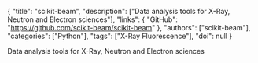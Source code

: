 {
  "title": "scikit-beam",
  "description": ["Data analysis tools for X-Ray, Neutron and Electron sciences"],
  "links": {
    "GitHub": "https://github.com/scikit-beam/scikit-beam"
  },
  "authors": ["scikit-beam"],
  "categories": ["Python"],
  "tags": ["X-Ray Fluorescence"],
  "doi": null
}

<!-- Generated by csv2md.R – do not edit by hand -->

Data analysis tools for X-Ray, Neutron and Electron sciences